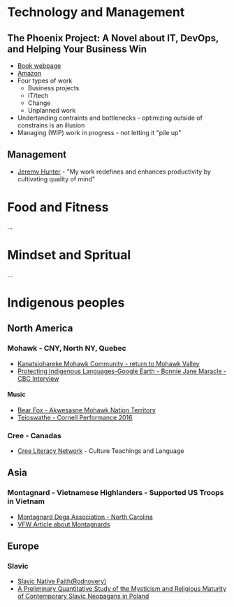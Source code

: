 # Technology and Management 

## The Phoenix Project: A Novel about IT, DevOps, and Helping Your Business Win
- [Book webpage](https://itrevolution.com/the-phoenix-project/)
- [Amazon](https://www.amazon.com/dp/B078Y98RG8/ref=cm_sw_em_r_mt_dp_HcddGbKMGHM26)
- Four types of work
  - Business projects
  - IT/tech
  - Change
  - Unplanned work
- Undertanding contraints and bottlenecks - optimizing outside of constrains is an illusion
- Managing (WIP) work in progress - not letting it "pile up" 

## Management
- [Jeremy Hunter](https://jeremyhunter.net/about/) - "My work redefines and enhances productivity by cultivating quality of mind"

# Food and Fitness
...

# Mindset and Spritual 
...

# Indigenous peoples

## North America

### Mohawk - CNY, North NY, Quebec
- [Kanatsiohareke Mohawk Community - return to Mohawk Valley](https://www.mohawkcommunity.org/)
- [Protecting Indigenous Languages-Google Earth - Bonnie Jane Maracle - CBC Interview](https://www.cbc.ca/player/play/1585445443982)

#### Music
- [Bear Fox - Akwesasne Mohawk Nation Territory](https://bearfoxmusic.com/home)
- [Teioswathe - Cornell Performance 2016](https://youtu.be/xs1UhsIPCcI)

### Cree - Canadas
- [Cree Literacy Network](https://creeliteracy.org/cree-cultural-teachings/) - Culture Teachings and Language

## Asia

### Montagnard - Vietnamese Highlanders - Supported US Troops in Vietnam
- [Montagnard Dega Association - North Carolina](https://www.montagnardda.org/) 
- [VFW Article about Montagnards](https://www.vfw.org/media-and-events/latest-releases/archives/2019/4/montagnards-find-home-in-north-carolina)

## Europe

### Slavic
- [Slavic Native Faith(Rodnovery)](https://en.wikipedia.org/wiki/Slavic_Native_Faith)
- [A Preliminary Quantitative Study of the Mysticism and Religious Maturity of Contemporary Slavic Neopagans in Poland](https://www.researchgate.net/publication/343999938_A_Preliminary_Quantitative_Study_of_the_Mysticism_and_Religious_Maturity_of_Contemporary_Slavic_Neopagans_in_Poland)
